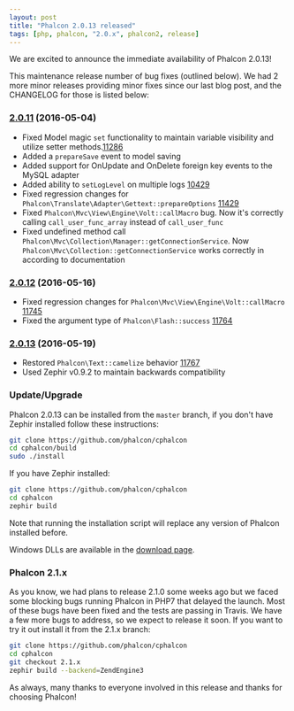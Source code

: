 ```yaml
---
layout: post
title: "Phalcon 2.0.13 released"
tags: [php, phalcon, "2.0.x", phalcon2, release]
---
```

We are excited to announce the immediate availability of Phalcon 2.0.13!

This maintenance release number of bug fixes (outlined below). We had 2 more minor releases providing minor fixes since our last blog post, and the CHANGELOG for those is listed below:

<!--more-->
### [2.0.11](https://github.com/phalcon/cphalcon/releases/tag/phalcon-v2.0.11) (2016-05-04)
- Fixed Model magic `set` functionality to maintain variable visibility and utilize setter methods.[11286](https://github.com/phalcon/cphalcon/issues/11286)
- Added a `prepareSave` event to model saving
- Added support for OnUpdate and OnDelete foreign key events to the MySQL adapter
- Added ability to `setLogLevel` on multiple logs [10429](https://github.com/phalcon/cphalcon/pull/10429)
- Fixed regression changes for `Phalcon\Translate\Adapter\Gettext::prepareOptions` [11429](https://github.com/phalcon/cphalcon/issues/11429)
- Fixed `Phalcon\Mvc\View\Engine\Volt::callMacro` bug. Now it's correctly calling `call_user_func_array` instead of `call_user_func`
- Fixed undefined method call `Phalcon\Mvc\Collection\Manager::getConnectionService`. Now `Phalcon\Mvc\Collection::getConnectionService` works correctly in according to documentation

### [2.0.12](https://github.com/phalcon/cphalcon/releases/tag/phalcon-v2.0.12) (2016-05-16)
- Fixed regression changes for `Phalcon\Mvc\View\Engine\Volt::callMacro` [11745](https://github.com/phalcon/cphalcon/issues/11745)
- Fixed the argument type of `Phalcon\Flash::success` [11764](https://github.com/phalcon/cphalcon/pull/11764)

### [2.0.13](https://github.com/phalcon/cphalcon/releases/tag/phalcon-v2.0.13) (2016-05-19)
- Restored `Phalcon\Text::camelize` behavior [11767](https://github.com/phalcon/cphalcon/issues/11767)
- Used Zephir v0.9.2 to maintain backwards compatibility

### Update/Upgrade

Phalcon 2.0.13 can be installed from the `master` branch, if you don't have Zephir installed follow these instructions:

```sh
git clone https://github.com/phalcon/cphalcon
cd cphalcon/build
sudo ./install
```

If you have Zephir installed:

```sh
git clone https://github.com/phalcon/cphalcon
cd cphalcon
zephir build
```

Note that running the installation script will replace any version of Phalcon installed before.

Windows DLLs are available in the [download page](https://phalcon.io/en/download/windows).

### Phalcon 2.1.x

As you know, we had plans to release 2.1.0 some weeks ago but we faced some blocking bugs running Phalcon in PHP7 that delayed the launch. Most of these bugs have been fixed and the tests are passing in Travis. We have a few more bugs to address, so we expect to release it soon. If you want to try it out install it from the 2.1.x branch:

```sh
git clone https://github.com/phalcon/cphalcon
cd cphalcon
git checkout 2.1.x
zephir build --backend=ZendEngine3
```

As always, many thanks to everyone involved in this release and thanks for choosing Phalcon!
